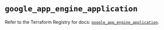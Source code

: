 # `google_app_engine_application`

Refer to the Terraform Registry for docs: [`google_app_engine_application`](https://registry.terraform.io/providers/hashicorp/google/6.43.0/docs/resources/app_engine_application).
